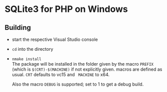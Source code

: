 # SQLite3 for PHP on Windows

## Building

* start the respective Visual Studio console
* `cd` into the directory
* `nmake install`\
  The package will be installed in the folder given by the macro `PREFIX` (which is `$(CRT)-$(MACHINE)` if not explicitly given. macros are defined as usual. `CRT` defaults to vc15 and ` MACHINE` to x64.

  Also the macro `DEBUG` is supported; set to 1 to get a debug build.
